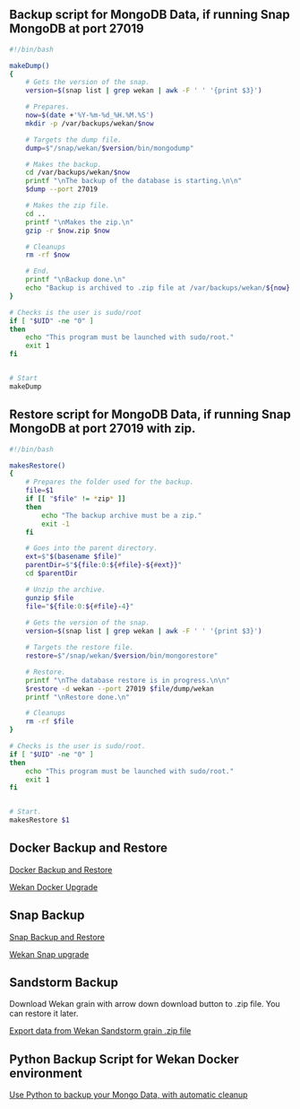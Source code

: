 ## Backup script for MongoDB Data, if running Snap MongoDB at port 27019

```sh
#!/bin/bash

makeDump()
{
    # Gets the version of the snap.
    version=$(snap list | grep wekan | awk -F ' ' '{print $3}')

    # Prepares.
    now=$(date +'%Y-%m-%d_%H.%M.%S')
    mkdir -p /var/backups/wekan/$now

    # Targets the dump file.
    dump=$"/snap/wekan/$version/bin/mongodump"

    # Makes the backup.
    cd /var/backups/wekan/$now
    printf "\nThe backup of the database is starting.\n\n"
    $dump --port 27019

    # Makes the zip file.
    cd ..
    printf "\nMakes the zip.\n"
    gzip -r $now.zip $now

    # Cleanups
    rm -rf $now

    # End.
    printf "\nBackup done.\n"
    echo "Backup is archived to .zip file at /var/backups/wekan/${now}.zip"
}

# Checks is the user is sudo/root
if [ "$UID" -ne "0" ]
then
    echo "This program must be launched with sudo/root."
    exit 1
fi


# Start
makeDump

```

## Restore script for MongoDB Data, if running Snap MongoDB at port 27019 with zip.

```sh
#!/bin/bash

makesRestore()
{
    # Prepares the folder used for the backup.
    file=$1
    if [[ "$file" != *zip* ]]
    then
        echo "The backup archive must be a zip."
        exit -1
    fi

    # Goes into the parent directory.
    ext=$"$(basename $file)"
    parentDir=$"${file:0:${#file}-${#ext}}"
    cd $parentDir

    # Unzip the archive.
    gunzip $file
    file="${file:0:${#file}-4}"
    
    # Gets the version of the snap.
    version=$(snap list | grep wekan | awk -F ' ' '{print $3}')

    # Targets the restore file.
    restore=$"/snap/wekan/$version/bin/mongorestore"

    # Restore.
    printf "\nThe database restore is in progress.\n\n"
    $restore -d wekan --port 27019 $file/dump/wekan
    printf "\nRestore done.\n"

    # Cleanups
    rm -rf $file
}

# Checks is the user is sudo/root.
if [ "$UID" -ne "0" ]
then
    echo "This program must be launched with sudo/root."
    exit 1
fi


# Start.
makesRestore $1
```

## Docker Backup and Restore

[Docker Backup and Restore](https://github.com/wekan/wekan/wiki/Export-Docker-Mongo-Data)

[Wekan Docker Upgrade](https://github.com/wekan/wekan-mongodb#backup-before-upgrading)

## Snap Backup

[Snap Backup and Restore](https://github.com/wekan/wekan-snap/wiki/Backup-and-restore)

[Wekan Snap upgrade](https://github.com/wekan/wekan-snap/wiki/Install#5-install-all-snap-updates-automatically-between-0200am-and-0400am)

## Sandstorm Backup

Download Wekan grain with arrow down download button to .zip file. You can restore it later.

[Export data from Wekan Sandstorm grain .zip file](https://github.com/wekan/wekan/wiki/Export-from-Wekan-Sandstorm-grain-.zip-file)

## Python Backup Script for Wekan Docker environment

[Use Python to backup your Mongo Data, with automatic cleanup](https://github.com/wekan/wekan/wiki/Python-Backup-Script-for-Wekan-Docker-environment)